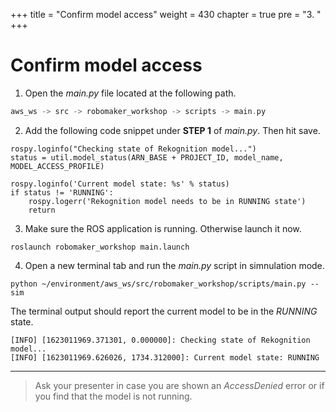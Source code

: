 +++
title = "Confirm model access"
weight = 430
chapter = true
pre = "3. "
+++

# Confirm model access

1. Open the _main.py_ file located at the following path.

```c
aws_ws -> src -> robomaker_workshop -> scripts -> main.py
```

2. Add the following code snippet under **STEP 1** of _main.py_. Then hit save.

```
rospy.loginfo("Checking state of Rekognition model...")
status = util.model_status(ARN_BASE + PROJECT_ID, model_name, MODEL_ACCESS_PROFILE)

rospy.loginfo('Current model state: %s' % status)
if status != 'RUNNING':
    rospy.logerr('Rekognition model needs to be in RUNNING state')
    return
```

3. Make sure the ROS application is running. Otherwise launch it now.

```
roslaunch robomaker_workshop main.launch
```

4. Open a new terminal tab and run the _main.py_ script in simnulation mode.

```
python ~/environment/aws_ws/src/robomaker_workshop/scripts/main.py --sim
```

The terminal output should report the current model to be in the _RUNNING_ state.

```
[INFO] [1623011969.371301, 0.000000]: Checking state of Rekognition model...
[INFO] [1623011969.626026, 1734.312000]: Current model state: RUNNING
```

---

> Ask your presenter in case you are shown an _AccessDenied_ error or if you find that the model is not running.
